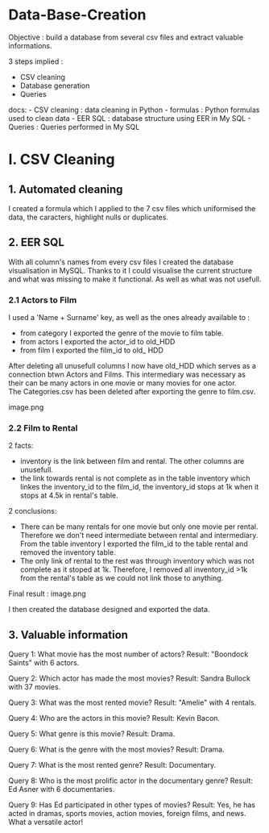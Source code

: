 # Data-Base-Creation

Objective : build a database from several csv files and extract valuable informations.

3 steps implied : 
 - CSV cleaning
 - Database generation
 - Queries


docs:
    - CSV cleaning : data cleaning in Python
    - formulas : Python formulas used to clean data
    - EER SQL : database structure using EER in My SQL
    - Queries : Queries performed in My SQL



# I. CSV Cleaning
## 1. Automated cleaning
I created a formula which I applied to the 7 csv files which uniformised the data, the caracters, highlight nulls or duplicates. 


## 2. EER SQL
With all column's names from every csv files I created the database visualisation in MySQL.
Thanks to it I could visualise the current structure and what was missing to make it functional. As well as what was not usefull.


###  2.1 Actors to Film 
I used a 'Name + Surname' key, as well as the ones already available to :
- from category I exported the genre of the movie to film table. 
- from actors I exported the actor_id to old_HDD
- from film I exported the film_id to old_ HDD

After deleting all unusefull columns I now have old_HDD which serves as a connection btwn Actors and Films. This intermediary was necessary as their can be many actors in one movie or many movies for one actor.  
The Categories.csv has been deleted after exporting the genre to film.csv. 


image.png

###  2.2 Film to Rental

2 facts: 
- inventory is the link between film and rental. The other columns are unusefull.
- the link towards rental is not complete as in the table inventory which linkes the inventory_id to the film_id, the inventory_id stops at 1k when it stops at 4.5k in rental's table.

2 conclusions:
- There can be many rentals for one movie but only one movie per rental. Therefore we don't need intermediate between rental and intermediary. From the table inventory I exported the film_id to the table rental and removed the inventory table.
- The only link of rental to the rest was through inventory which was not complete as it stoped at 1k. Therefore, I removed all inventory_id >1k from the rental's table as we could not link those to anything.


Final result : 
image.png

I then created the database designed and exported the data.  


## 3. Valuable information

Query 1: What movie has the most number of actors?
Result: "Boondock Saints" with 6 actors.

Query 2: Which actor has made the most movies?
Result: Sandra Bullock with 37 movies.

Query 3: What was the most rented movie?
Result: "Amelie" with 4 rentals.

Query 4: Who are the actors in this movie?
Result: Kevin Bacon.

Query 5: What genre is this movie?
Result: Drama.

Query 6: What is the genre with the most movies?
Result: Drama.

Query 7: What is the most rented genre?
Result: Documentary.

Query 8: Who is the most prolific actor in the documentary genre?
Result: Ed Asner with 6 documentaries.

Query 9: Has Ed participated in other types of movies?
Result: Yes, he has acted in dramas, sports movies, action movies, foreign films, and news. What a versatile actor!
